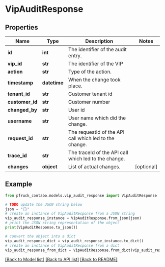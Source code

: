 # VipAuditResponse


## Properties

Name | Type | Description | Notes
------------ | ------------- | ------------- | -------------
**id** | **int** | The identifier of the audit entry. | 
**vip_id** | **str** | The identifier of the VIP | 
**action** | **str** | Type of the action. | 
**timestamp** | **datetime** | When the change took place. | 
**tenant_id** | **str** | Customer tenant id | 
**customer_id** | **str** | Customer number | 
**changed_by** | **str** | User id | 
**username** | **str** | User name which did the change. | 
**request_id** | **str** | The requestId of the API call which led to the change. | 
**trace_id** | **str** | The traceId of the API call which led to the change. | 
**changes** | **object** | List of actual changes. | [optional] 

## Example

```python
from pfruck_contabo.models.vip_audit_response import VipAuditResponse

# TODO update the JSON string below
json = "{}"
# create an instance of VipAuditResponse from a JSON string
vip_audit_response_instance = VipAuditResponse.from_json(json)
# print the JSON string representation of the object
print(VipAuditResponse.to_json())

# convert the object into a dict
vip_audit_response_dict = vip_audit_response_instance.to_dict()
# create an instance of VipAuditResponse from a dict
vip_audit_response_from_dict = VipAuditResponse.from_dict(vip_audit_response_dict)
```
[[Back to Model list]](../README.md#documentation-for-models) [[Back to API list]](../README.md#documentation-for-api-endpoints) [[Back to README]](../README.md)



